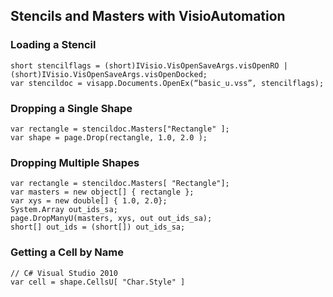 ## Stencils and Masters with VisioAutomation

### Loading a Stencil

```
short stencilflags = (short)IVisio.VisOpenSaveArgs.visOpenRO | (short)IVisio.VisOpenSaveArgs.visOpenDocked; 
var stencildoc = visapp.Documents.OpenEx(“basic_u.vss”, stencilflags); 
```

### Dropping a Single Shape

```
var rectangle = stencildoc.Masters["Rectangle" ]; 
var shape = page.Drop(rectangle, 1.0, 2.0 ); 
```

### Dropping Multiple Shapes

```
var rectangle = stencildoc.Masters[ "Rectangle"]; 
var masters = new object[] { rectangle }; 
var xys = new double[] { 1.0, 2.0}; 
System.Array out_ids_sa; 
page.DropManyU(masters, xys, out out_ids_sa); 
short[] out_ids = (short[]) out_ids_sa; 
```

### Getting a Cell by Name

```
// C# Visual Studio 2010
var cell = shape.CellsU[ "Char.Style" ] 
```



